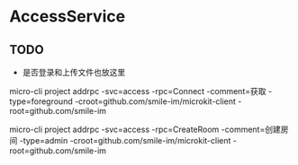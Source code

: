 # AccessService



## TODO
- 是否登录和上传文件也放这里

 micro-cli project addrpc -svc=access -rpc=Connect -comment=获取 -type=foreground -croot=github.com/smile-im/microkit-client -root=github.com/smile-im
 
 micro-cli project addrpc -svc=access -rpc=CreateRoom -comment=创建房间 -type=admin -croot=github.com/smile-im/microkit-client -root=github.com/smile-im
